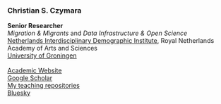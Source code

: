 
### Christian S. Czymara

**Senior Researcher** <br>
*Migration & Migrants* and *Data Infrastructure & Open Science* <br>
[Netherlands Interdisciplinary Demographic Institute](https://www.goethe-university-frankfurt.de/75840234/czymara), Royal Netherlands Academy of Arts and Sciences <br>
[University of Groningen](https://www.rug.nl/staff/c.s.czymara/?lang=en) <br>
<br>
[Academic Website](https://czymara.com/) <br>
[Google Scholar](https://scholar.google.de/citations?user=khPqHmgAAAAJ) <br>
[My teaching repositories](https://github.com/czymaraclass) <br>
[Bluesky](https://bsky.app/profile/christian.czymara.com)
